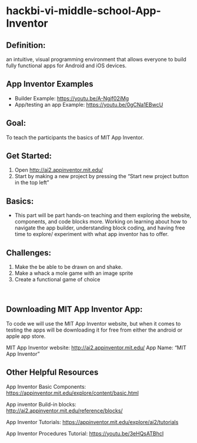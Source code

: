 # hackbi-vi-middle-school-App-Inventor

## Definition: 
an intuitive, visual programming environment that allows everyone to build fully functional apps for Android and iOS devices.

## App Inventor Examples
* Builder Example: https://youtu.be/A-Ngjf02iMg
* App/testing an app Example: https://youtu.be/0gCNa1EBwcU


## Goal: 
To teach the participants the basics of MIT App Inventor.

## Get Started: 
1. Open http://ai2.appinventor.mit.edu/
2. Start by making a new project by pressing the “Start new project button in the top left”

## Basics: 
* This part will be part hands-on teaching and them exploring the website, components, and code blocks more. Working on learning about how to navigate the app builder, understanding block coding, and having free time to explore/ experiment with what app inventor has to offer.

## Challenges:  
1. Make the be able to be drawn on and shake.
2. Make a whack a mole game with an image sprite
3. Create a functional game of choice

 
## Downloading MIT App Inventor App: 
To code we will use the MIT App Inventor website, but when it comes to testing the apps will be
downloading it for free from either the android or apple app store. 

MIT App Inventor website:
http://ai2.appinventor.mit.edu/ App Name: “MIT App Inventor”

## Other Helpful Resources
App Inventor Basic Components: https://appinventor.mit.edu/explore/content/basic.html

App inventor Build-in blocks: http://ai2.appinventor.mit.edu/reference/blocks/

App Inventor Tutorials: https://appinventor.mit.edu/explore/ai2/tutorials

App Inventor Procedures Tutorial: https://youtu.be/3eHQsATBhcI
